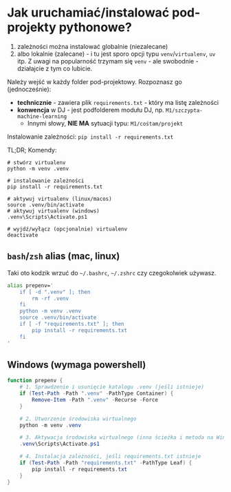 # Jak uruchamiać/instalować pod-projekty pythonowe?

1. zależności można instalować globalnie (niezalecane)
2. albo lokalnie (zalecane) - i tu jest sporo opcji typu `venv`/`virtualenv`, `uv` itp. Z uwagi na popularność trzymam się `venv` - ale swobodnie - działajcie z tym co lubicie.

Należy wejść w każdy folder pod-projektowy. Rozpoznasz go (jednocześnie):
- **technicznie** - zawiera plik `requirements.txt` - który ma listę zależności
- **konwencja** w DJ - jest podfolderem modułu DJ, np. `M1/szczypta-machine-learning`
  - Innymi słowy, **NIE MA** sytuacji typu: `M1/cośtam/projekt`

Instalowanie zależności: `pip install -r requirements.txt`

TL;DR; Komendy:

```shell
# stwórz virtualenv
python -m venv .venv

# instalowanie zależności
pip install -r requirements.txt

# aktywuj virtualenv (linux/macos)
source .venv/bin/activate
# aktywuj virtualenv (windows)
.venv\Scripts\Activate.ps1

# wyjdź/wyłącz (opcjonalnie) virtualenv
deactivate
```

## `bash`/`zsh` alias (mac, linux)

Taki oto kodzik wrzuć do `~/.bashrc`, `~/.zshrc` czy czegokolwiek używasz.

```bash
alias prepenv='
    if [ -d ".venv" ]; then
        rm -rf .venv
    fi
    python -m venv .venv
    source .venv/bin/activate
    if [ -f "requirements.txt" ]; then
        pip install -r requirements.txt
    fi
'
```

## Windows (wymaga powershell)

```powershell
function prepenv {
    # 1. Sprawdzenie i usunięcie katalogu .venv (jeśli istnieje)
    if (Test-Path -Path ".venv" -PathType Container) {
        Remove-Item -Path ".venv" -Recurse -Force
    }

    # 2. Utworzenie środowiska wirtualnego
    python -m venv .venv

    # 3. Aktywacja środowiska wirtualnego (inna ścieżka i metoda na Windows)
    .venv\Scripts\Activate.ps1

    # 4. Instalacja zależności, jeśli requirements.txt istnieje
    if (Test-Path -Path "requirements.txt" -PathType Leaf) {
        pip install -r requirements.txt
    }
}
```
